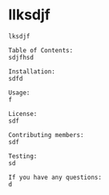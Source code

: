 # llksdjf

    lksdjf

    Table of Contents:
    sdjfhsd

    Installation:
    sdfd

    Usage:
    f

    License:
    sdf

    Contributing members:
    sdf

    Testing:
    sd

    If you have any questions:
    d

    